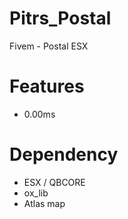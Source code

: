 # Pitrs_Postal
Fivem - Postal ESX


# Features
- 0.00ms

# Dependency
- ESX / QBCORE
- ox_lib
- Atlas map 
